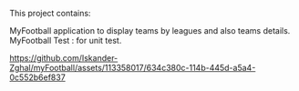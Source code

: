 
This project contains:

MyFootball application to display teams by leagues and also teams details.
MyFootball Test : for unit test.




https://github.com/Iskander-Zghal/myFootball/assets/113358017/634c380c-114b-445d-a5a4-0c552b6ef837


